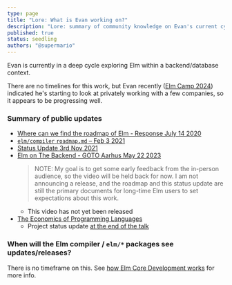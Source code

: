 ```yaml
---
type: page
title: "Lore: What is Evan working on?"
description: "Lore: summary of community knowledge on Evan's current cycle"
published: true
status: seedling
authors: "@supermario"
---
```


<lore></lore>

Evan is currently in a deep cycle exploring Elm within a backend/database context.

There are no timelines for this work, but Evan recently ([Elm Camp 2024](https://elm.camp)) indicated he's starting to look at privately working with a few companies, so it appears to be progressing well.

### Summary of public updates

- [Where can we find the roadmap of Elm - Response July 14 2020](https://discourse.elm-lang.org/t/where-can-we-find-the-roadmap-of-elm/6038/2)
- [`elm/compiler` `roadmap.md` – Feb 3 2021](https://github.com/elm/compiler/blob/master/roadmap.md)
- [Status Update 3rd Nov 2021](https://discourse.elm-lang.org/t/status-update-3-nov-2021/7870)
- [Elm on The Backend - GOTO Aarhus May 22 2023](https://gotoaarhus.com/2023/sessions/2529/elm-on-the-backend)
  > NOTE: My goal is to get some early feedback from the in-person audience, so the video will be held back for now. I am not announcing a release, and the roadmap and this status update are still the primary documents for long-time Elm users to set expectations about this work.
  - This video has not yet been released
- [The Economics of Programming Languages](https://www.youtube.com/watch?v=XZ3w_jec1v8)
  - Project status update [at the end of the talk](https://youtu.be/XZ3w_jec1v8?t=2342)

### When will the Elm compiler / `elm/*` packages see updates/releases?

There is no timeframe on this. See [how Elm Core Development works](/lore/elm-core-development) for more info.
